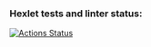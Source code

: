 ### Hexlet tests and linter status:
[![Actions Status](https://github.com/WitsonBair/java-project-72/actions/workflows/hexlet-check.yml/badge.svg)](https://github.com/WitsonBair/java-project-72/actions)